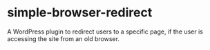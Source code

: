# simple-browser-redirect
A WordPress plugin to redirect users to a specific page, if the user is accessing the site from an old browser.
